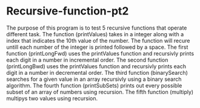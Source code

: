 # Recursive-function-pt2
The purpose of this program is to test 5 recursive functions that operate different task.
The function (printValues) takes in a integer along with a index that indicates the 10th value of the number. The function will recure untill each number of the integer is printed followed by a space.
The first function (printLongFwd) uses the printValues function and recursivly prints each digit in a number in incremental order.
The second function (printLongBwd) uses the printValues function and recursivly prints each digit in a number in decremental order.
The third function (binarySearch) searches for a given value in an array recursivly using a binary search algorithm.
The fourth function (printSubSets) prints out every possible subset of an array of numbers using recursion.
The fifth function (multiply) multipys two values using recursion.

